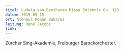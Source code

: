 ```yaml
---
titel: Ludwig van Beethoven Missa Solemnis Op. 123
datum: 2019-09-15
ort: Ateneul Romãn Bukares
leitung: René Jacobs
link:
---
```

Zürcher Sing-Akademie, Freiburger Barockorchester.